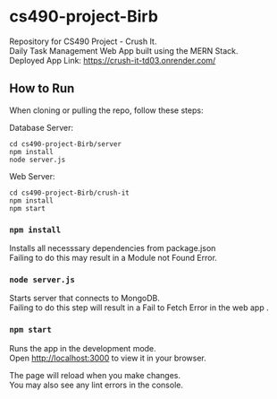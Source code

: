 # cs490-project-Birb
Repository for CS490 Project - Crush It. \
Daily Task Management Web App built using the MERN Stack. \
Deployed App Link: https://crush-it-td03.onrender.com/ 


## How to Run

When cloning or pulling the repo, follow these steps:

Database Server:
```
cd cs490-project-Birb/server
npm install
node server.js
```

Web Server:
```
cd cs490-project-Birb/crush-it
npm install
npm start
```

### `npm install`

Installs all necesssary dependencies from package.json \
Failing to do this may result in a Module not Found Error.


### `node server.js`

Starts server that connects to MongoDB. \
Failing to do this step will result in a Fail to Fetch Error in the web app . 

### `npm start`

Runs the app in the development mode.\
Open [http://localhost:3000](http://localhost:3000) to view it in your browser.

The page will reload when you make changes.\
You may also see any lint errors in the console.
